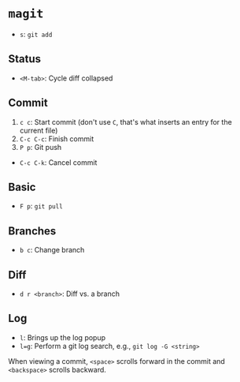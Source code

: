 # `magit`

* `s`: `git add`

## Status

* `<M-tab>`: Cycle diff collapsed

## Commit

1. `c c`: Start commit (don't use `C`, that's what inserts an entry for the current file)
2. `C-c C-c`: Finish commit
3. `P p`: Git push

* `C-c C-k`: Cancel commit

## Basic

* `F p`: `git pull`

## Branches

* `b c`: Change branch

## Diff

* `d r <branch>`: Diff vs. a branch

## Log

* `l`: Brings up the log popup
* `l=g`: Perform a git log search, e.g., `git log -G <string>`

When viewing a commit, `<space>` scrolls forward in the commit and `<backspace>` scrolls backward.
